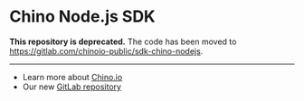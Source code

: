 # Chino Node.js SDK

**This repository is deprecated.**
The code has been moved to https://gitlab.com/chinoio-public/sdk-chino-nodejs.

- - -

- Learn more about [Chino.io](https://www.chino.io)
- Our new [GitLab repository](https://gitlab.com/chinoio-public)
